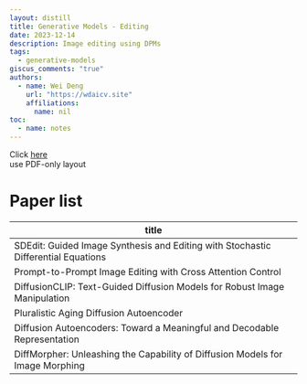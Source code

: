 ```yaml
---  
layout: distill  
title: Generative Models - Editing  
date: 2023-12-14  
description: Image editing using DPMs  
tags:  
  - generative-models  
giscus_comments: "true"  
authors:  
  - name: Wei Deng  
    url: "https://wdaicv.site"  
    affiliations:  
      name: nil  
toc:  
  - name: notes  
---  
```

Click [here](https://cn.overleaf.com/read/rgbxvzvjdqmf#68ca75)  
use PDF-only layout  
# Paper list  
| title                                                                             |  
| --------------------------------------------------------------------------------- |  
| SDEdit: Guided Image Synthesis and Editing with Stochastic Differential Equations |  
| Prompt-to-Prompt Image Editing with Cross Attention Control                       |  
| DiffusionCLIP: Text-Guided Diffusion Models for Robust Image Manipulation         |  
| Pluralistic Aging Diffusion Autoencoder                                           |  
| Diffusion Autoencoders: Toward a Meaningful and Decodable Representation          |  
| DiffMorpher: Unleashing the Capability of Diffusion Models for Image Morphing     |   
